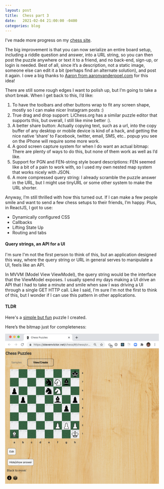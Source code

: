 ```yaml
---
layout: post
title:  Chess part 3
date:   2021-02-04 21:00:00 -0400
categories: blog
---
```



I’ve made more progress on my [chess site](https://stevenvictor.net/chess).  

The big improvement is that you can now serialize an entire board setup, including a riddle question and answer, into a URL string, so you can then post the puzzle anywhere or text it to a friend, and no back-end, sign-up, or login is needed.  Best of all, since it’s a description, not a static image, someone else can edit it a bit (perhaps find an alternate solution), and post it again.   I owe a big thanks to [Aaron from aaronvanderpoel.com](http://www.aaronvanderpoel.com) for this idea!

There are still some rough edges I want to polish up, but I’m going to take a short break.  When I get back to this, I’d like:

1. To have the toolbars and other buttons wrap to fit any screen shape, mostly so I can make nicer Instagram posts :)
2. True drag and drop support:  LiChess.org has a similar puzzle editor that supports this, but overall, I still like mine better :).
3. A better share button:  Actually copying text, such as a url, into the copy buffer of any desktop or mobile device is kind of a hack, and getting the nice native ‘share’ to Facebook, twitter, email, SMS, etc.. popup you see on the iPhone will require some more work.
4. A good screen capture system for when I do want an actual bitmap:  There are plenty of ways to do this, but none of them work as well as I’d like.
5. Support for PGN and FEN-string style board descriptions:  FEN seemed like a bit of a pain to work with, so I used my own nested map system that works nicely with JSON.
6. A more compressed query string:  I already scramble the puzzle answer in the URL,
but I might use tinyURL or some other system to make the URL shorter.

Anyway, I’m still thrilled with how this turned out.  If I can make a few people smile and want to send a few chess setups to their friends, I’m happy.   Plus, in ReactJS, I got to use:

* Dynamically configured CSS
*	Callbacks
*	Lifting State Up
*	Routing and tabs

#### Query strings, an API for a UI
I'm sure I'm not the first person to think of this,
but an application designed this way, where the query string
or URL in general serves to manipulate a UI, feels like an API.

In MVVM (Model View ViewModel), the query string would be the interface
that the ViewModel exposes.  I usually spend my days making a UI drive an API
that I had to take a minute and smile when saw I was driving a UI through a single GET HTTP call.  Like I said, I'm sure I'm not the first to think of this, but I wonder if I can use this pattern in other applications.

#### TLDR
Here's a
[simple but fun](https://stevenvictor.net/chess/#/chess/create?question=Black%20to%20move%3A&answer=Vg%E2%80%99f%20nyernql%20purpxzngr.&data=wKh1%2CwBa1%2CwPf2%2CwPg2%2CwPh2%2CbPg4%2CbPh5%2CbBf5%2CbPb5%2CwNf6%2CbPa6%2CbNe6%2CbBg7%2CwNf7%2CbNe7%2CbKh8)
puzzle I created.

Here’s the bitmap just for completeness:

![Board](/assets/images/chess_puzzle_2_4_2021.png)
